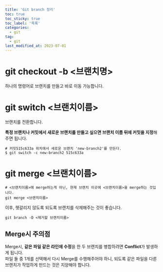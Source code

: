 ```yaml
---
title: 'Git branch 정리'
toc: true
toc_sticky: true
toc_label: '목록'
categories:
  - git
tag:
  - git
last_modified_at: 2023-07-01
---
```


# git checkout -b <브랜치명>

하나의 명령어로 브랜치를 만들고 바로 이동 가능합니다.

# git switch <브랜치이름>

브랜치를 전환합니다.

**특정 브랜치나 커밋에서 새로운 브랜치를 만들고 싶으면 브랜치 이름 뒤에 커밋을 지정**해주면 됩니다.

```
# 커밋515c633a 위치에서 새로운 브랜치 'new-branch2'를 만든다.
$ git switch -c new-branch2 515c633a
```

# git merge <브랜치이름>

```
# <브랜치이름>에 merge하는게 아닌, 현재 브랜치 이곳에 <브랜치이름>을 merge하는 것입니다.
git merge <브랜치이름>
```

이후, 헷갈리지 않도록 되도록 브랜치를 삭제해주는 것이 좋습니다.

```
git branch -D <제거할 브랜치이름>
```

## Merge시 주의점

Merge시, **같은 파일 같은 라인에 수정**을 한 두 브랜치를 병합하려면 **Conflict**가 발생하게 됩니다.  
파일 둘 중 1개를 선택해서 다시 Merge를 수행해주어야 하니, 되도록 같은 파일을 다른 브랜치가 작업하게 만드는 것은 지양해야 합니다.
